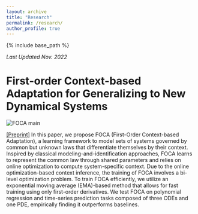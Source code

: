 ```yaml
---
layout: archive
title: "Research"
permalink: /research/
author_profile: true
---
```


{% include base_path %}

_Last Updated Nov. 2022_

# First-order Context-based Adaptation for Generalizing to New Dynamical Systems

[//]: # (![FOCA main]&#40;../images/research/FOCA.png&#41;)
![FOCA main](../images/research/FOCA.png)

[[Preprint]](https://arxiv.org/abs/2206.00694) In this paper, we propose FOCA (First-Order Context-based Adaptation), 
a learning framework to model sets of systems governed by common but unknown laws that differentiate themselves by their context. 
Inspired by classical modeling-and-identification approaches, FOCA  learns to represent the common law through shared 
parameters and relies on online optimization to compute system-specific context. 
Due to the online optimization-based context inference, 
the training of FOCA involves a bi-level optimization problem. 
To train FOCA efficiently, we utilize an exponential moving average (EMA)-based method that 
allows for fast training using only first-order derivatives. 
We test FOCA on polynomial regression and time-series prediction tasks composed of 
three ODEs and one PDE, empirically finding it outperforms baselines.

